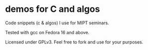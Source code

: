demos for C and algos
===============

Code snippets (c &amp; algos) I use for MIPT seminars.

Tested with gcc on Fedora 16 and above.

Licensed under GPLv3. Feel free to fork and use for your purposes.
